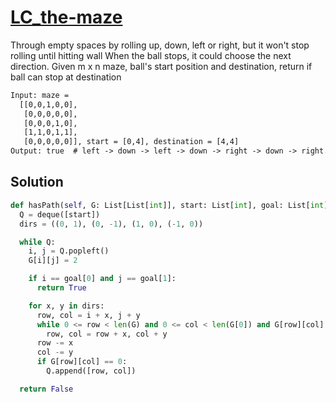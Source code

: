 # [LC_the-maze](https://leetcode.com/problems/the-maze)

Through empty spaces by rolling up, down, left or right, but it won't stop rolling until hitting wall
When the ball stops, it could choose the next direction.
Given m x n maze, ball's start position and destination, return if ball can stop at destination

```txt
Input: maze =
  [[0,0,1,0,0],
   [0,0,0,0,0],
   [0,0,0,1,0],
   [1,1,0,1,1],
   [0,0,0,0,0]], start = [0,4], destination = [4,4]
Output: true  # left -> down -> left -> down -> right -> down -> right.
```

## Solution

```py
def hasPath(self, G: List[List[int]], start: List[int], goal: List[int]) -> bool:
  Q = deque([start])
  dirs = ((0, 1), (0, -1), (1, 0), (-1, 0))

  while Q:
    i, j = Q.popleft()
    G[i][j] = 2

    if i == goal[0] and j == goal[1]:
      return True

    for x, y in dirs:
      row, col = i + x, j + y
      while 0 <= row < len(G) and 0 <= col < len(G[0]) and G[row][col] != 1:
        row, col = row + x, col + y
      row -= x
      col -= y
      if G[row][col] == 0:
        Q.append([row, col])

  return False
```
